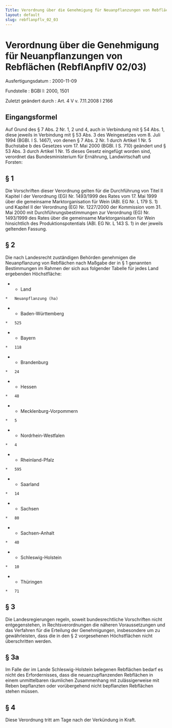 ```yaml
---
Title: Verordnung über die Genehmigung für Neuanpflanzungen von Rebflächen
layout: default
slug: rebflanpflv_02_03
---
```


# Verordnung über die Genehmigung für Neuanpflanzungen von Rebflächen (RebflAnpflV 02/03)

Ausfertigungsdatum
:   2000-11-09

Fundstelle
:   BGBl I: 2000, 1501

Zuletzt geändert durch
:   Art. 4 V v. 7.11.2008 I 2166


## Eingangsformel

Auf Grund des § 7 Abs. 2 Nr. 1, 2 und 4, auch in Verbindung mit § 54
Abs. 1, diese jeweils in Verbindung mit § 53 Abs. 3 des Weingesetzes
vom 8. Juli 1994 (BGBl. I S. 1467), von denen § 7 Abs. 2 Nr. 1 durch
Artikel 1 Nr. 5 Buchstabe b des Gesetzes vom 17. Mai 2000 (BGBl. I S.
710) geändert und § 53 Abs. 3 durch Artikel 1 Nr. 15 dieses Gesetz
eingefügt worden sind, verordnet das Bundesministerium für Ernährung,
Landwirtschaft und Forsten:


## § 1

Die Vorschriften dieser Verordnung gelten für die Durchführung von
Titel II Kapitel I der Verordnung (EG) Nr. 1493/1999 des Rates vom 17.
Mai 1999 über die gemeinsame Marktorganisation für Wein (ABl. EG Nr. L
179 S. 1) und Kapitel II der Verordnung (EG) Nr. 1227/2000 der
Kommission vom 31. Mai 2000 mit Durchführungsbestimmungen zur
Verordnung (EG) Nr. 1493/1999 des Rates über die gemeinsame
Marktorganisation für Wein hinsichtlich des Produktionspotentials
(ABl. EG Nr. L 143 S. 1) in der jeweils geltenden Fassung.


## § 2

Die nach Landesrecht zuständigen Behörden genehmigen die
Neuanpflanzung von Rebflächen nach Maßgabe der in § 1 genannten
Bestimmungen im Rahmen der sich aus folgender Tabelle für jedes Land
ergebenden Höchstfläche:

*    *   Land

    *   Neuanpflanzung (ha)


*    *   Baden-Württemberg

    *   525


*    *   Bayern

    *   118


*    *   Brandenburg

    *   24


*    *   Hessen

    *   48


*    *   Mecklenburg-Vorpommern

    *   5


*    *   Nordrhein-Westfalen

    *   4


*    *   Rheinland-Pfalz

    *   595


*    *   Saarland

    *   14


*    *   Sachsen

    *   80


*    *   Sachsen-Anhalt

    *   40


*    *   Schleswig-Holstein

    *   10


*    *   Thüringen

    *   71





## § 3

Die Landesregierungen regeln, soweit bundesrechtliche Vorschriften
nicht entgegenstehen, in Rechtsverordnungen die näheren
Voraussetzungen und das Verfahren für die Erteilung der Genehmigungen,
insbesondere um zu gewährleisten, dass die in den § 2 vorgesehenen
Höchstflächen nicht überschritten werden.


## § 3a

Im Falle der im Lande Schleswig-Holstein belegenen Rebflächen bedarf
es nicht des Erfordernisses, dass die neuanzupflanzenden Rebflächen in
einem unmittelbaren räumlichen Zusammenhang mit zulässigerweise mit
Reben bepflanzten oder vorübergehend nicht bepflanzten Rebflächen
stehen müssen.


## § 4

Diese Verordnung tritt am Tage nach der Verkündung in Kraft.

